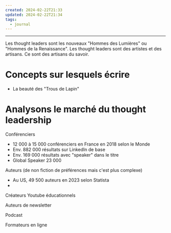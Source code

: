 ```yaml
---
created: 2024-02-22T21:33
updated: 2024-02-22T21:34
tags:
  - journal
---
```

---
Les thought leaders sont les nouveaux "Hommes des Lumières" ou "Hommes de la Renaissance". Les thought leaders sont des artistes et des artisans. Ce sont des artisans du savoir. 

# Concepts sur lesquels écrire

- La beauté des "Trous de Lapin"

# Analysons le marché du thought leadership

Conférenciers
- 12 000 à 15 000 conférenciers en France en 2018 selon le Monde
- Env. 882 000 résultats sur LinkedIn de base
- Env. 169 000 résultats avec "speaker" dans le titre
- Global Speaker 23 000

Auteurs (de non fiction de préférences mais c'est plus complexe)

- Au US, 49 500 auteurs en 2023 selon Statista
- 

Créateurs Youtube éducationnels

Auteurs de newsletter

Podcast

Formateurs en ligne